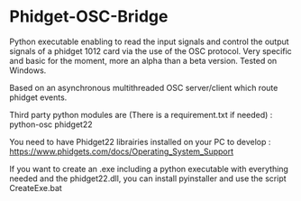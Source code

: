 # Phidget-OSC-Bridge

Python executable enabling to read the input signals and control the output signals of a phidget 1012 card via the use of the OSC protocol.
Very specific and basic for the moment, more an alpha than a beta version. Tested on Windows.

Based on an asynchronous multithreaded OSC server/client which route phidget events.

Third party python modules are (There is a requirement.txt if needed) : 
python-osc
phidget22

You need to have Phidget22 librairies installed on your PC to develop : https://www.phidgets.com/docs/Operating_System_Support

If you want to create an .exe including a python executable with everything needed and the phidget22.dll, you can install pyinstaller and use the script CreateExe.bat
